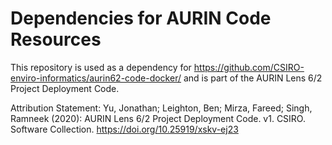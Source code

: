 # Dependencies for AURIN Code Resources

This repository is used as a dependency for https://github.com/CSIRO-enviro-informatics/aurin62-code-docker/ and is part of the AURIN Lens 6/2 Project Deployment Code.

Attribution Statement: Yu, Jonathan; Leighton, Ben; Mirza, Fareed; Singh, Ramneek (2020): AURIN Lens 6/2 Project Deployment Code. v1. CSIRO. Software Collection. https://doi.org/10.25919/xskv-ej23

